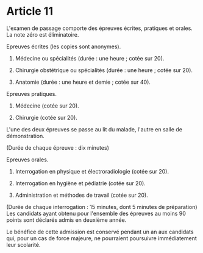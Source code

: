 # Article 11

L'examen de passage comporte des épreuves écrites, pratiques et orales. La note zéro est éliminatoire.

Epreuves écrites (les copies sont anonymes).

1. Médecine ou spécialités (durée : une heure ; cotée sur 20).

2. Chirurgie obstétrique ou spécialités (durée : une heure ; cotée sur 20).

3. Anatomie (durée : une heure et demie ; cotée sur 40).

Epreuves pratiques.

1. Médecine (cotée sur 20).

2. Chirurgie (cotée sur 20).

L'une des deux épreuves se passe au lit du malade, l'autre en salle de démonstration.

(Durée de chaque épreuve : dix minutes)

Epreuves orales.

1. Interrogation en physique et électroradiologie (cotée sur 20).

2. Interrogation en hygiène et pédiatrie (cotée sur 20).

3. Administration et méthodes de travail (cotée sur 20).

(Durée de chaque interrogation : 15 minutes, dont 5 minutes de préparation) Les candidats ayant obtenu pour l'ensemble des épreuves au moins 90 points sont déclarés admis en deuxième année.

Le bénéfice de cette admission est conservé pendant un an aux candidats qui, pour un cas de force majeure, ne pourraient poursuivre immédiatement leur scolarité.
